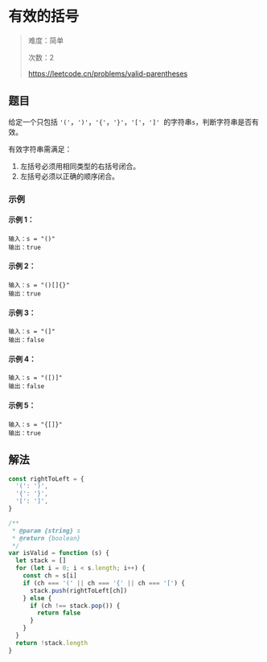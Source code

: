 # 有效的括号

> 难度：简单
>
> 次数：2
>
> https://leetcode.cn/problems/valid-parentheses

## 题目

给定一个只包括 `'('`，`')'`，`'{'`，`'}'`，`'['`，`']'`  的字符串`s`，判断字符串是否有效。

有效字符串需满足：

1. 左括号必须用相同类型的右括号闭合。
2. 左括号必须以正确的顺序闭合。

### 示例

#### 示例 1：

```
输入：s = "()"
输出：true
```

#### 示例 2：

```
输入：s = "()[]{}"
输出：true
```

#### 示例 3：

```
输入：s = "(]"
输出：false
```

#### 示例 4：

```
输入：s = "([)]"
输出：false
```

#### 示例 5：

```
输入：s = "{[]}"
输出：true
```

## 解法

```javascript
const rightToLeft = {
  '(': ')',
  '{': '}',
  '[': ']',
}

/**
 * @param {string} s
 * @return {boolean}
 */
var isValid = function (s) {
  let stack = []
  for (let i = 0; i < s.length; i++) {
    const ch = s[i]
    if (ch === '(' || ch === '{' || ch === '[') {
      stack.push(rightToLeft[ch])
    } else {
      if (ch !== stack.pop()) {
        return false
      }
    }
  }
  return !stack.length
}
```
